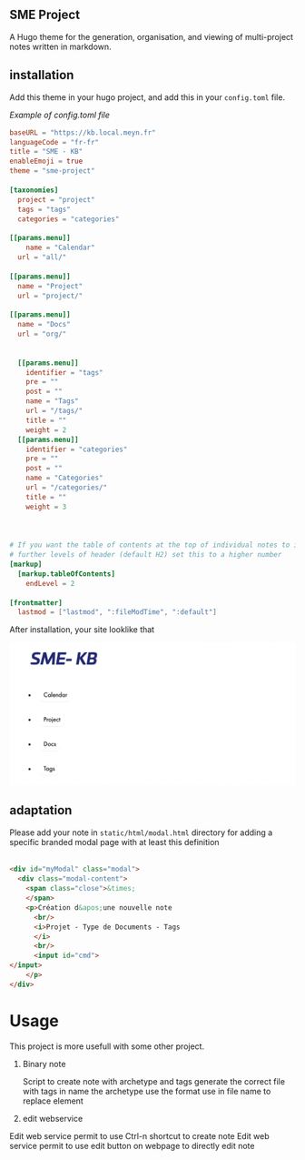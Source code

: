 ## SME Project

A Hugo theme for the generation, organisation, and viewing of multi-project notes written in markdown.

## installation

Add this theme in your hugo project, and add this in your `config.toml` file.

*Example of config.toml file*

``` toml
baseURL = "https://kb.local.meyn.fr"
languageCode = "fr-fr"
title = "SME - KB"
enableEmoji = true
theme = "sme-project"

[taxonomies]
  project = "project"
  tags = "tags"
  categories = "categories"

[[params.menu]]
    name = "Calendar"
  url = "all/"

[[params.menu]]
  name = "Project"
  url = "project/"

[[params.menu]]
  name = "Docs"
  url = "org/"


  [[params.menu]]
    identifier = "tags"
    pre = ""
    post = ""
    name = "Tags"
    url = "/tags/"
    title = ""
    weight = 2
  [[params.menu]]
    identifier = "categories"
    pre = ""
    post = ""
    name = "Categories"
    url = "/categories/"
    title = ""
    weight = 3



# If you want the table of contents at the top of individual notes to index
# further levels of header (default H2) set this to a higher number
[markup]
  [markup.tableOfContents]
    endLevel = 2

[frontmatter]
  lastmod = ["lastmod", ":fileModTime", ":default"]
```

After installation, your site looklike that

![example](site.png)

## adaptation
Please add your note in `static/html/modal.html` directory for adding a specific branded modal page with at least this definition

``` html

<div id="myModal" class="modal">
  <div class="modal-content">
    <span class="close">&times;
    </span>
    <p>Création d&apos;une nouvelle note
      <br/>
      <i>Projet - Type de Documents - Tags
      </i>
      <br/>
      <input id="cmd">
</input>
    </p>
</div>
```


# Usage 
This project is more usefull with some other project.

1. Binary note

   Script to create note with archetype and tags
   generate the correct file with tags in name
   the archetype use the format use in file name to replace element
 
 2. edit webservice
   
   Edit web service permit to use Ctrl-n shortcut to create note
   Edit web service permit to use edit button on webpage to directly edit note
